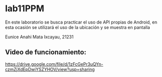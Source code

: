# lab11PPM
En este laboratorio se busca practicar el uso de API propias de Android, en esta ocasión se utilizará el uso de la ubicación y se muestra en pantalla

Eunice Anahi Mata Ixcayau, 21231

## Video de funcionamiento:
https://drive.google.com/file/d/1zFcGePr3uQYn-czmZjXdEpDwiYSZYHOV/view?usp=sharing
